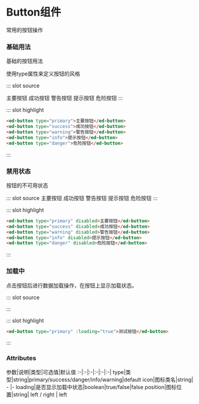 # Button组件
常用的按钮操作

### 基础用法
基础的按钮用法

<demo-block>
使用type属性来定义按钮的风格

::: slot source
<!-- <button-test1></button-test1> -->
<ed-button type="primary">主要按钮</ed-button>
<ed-button type="success">成功按钮</ed-button>
<ed-button type="warning">警告按钮</ed-button>
<ed-button type="info">提示按钮</ed-button>
<ed-button type="danger">危险按钮</ed-button>
:::

::: slot highlight
```html
<ed-button type="primary">主要按钮</ed-button>
<ed-button type="success">成功按钮</ed-button>
<ed-button type="warning">警告按钮</ed-button>
<ed-button type="info">提示按钮</ed-button>
<ed-button type="danger">危险按钮</ed-button>
```
:::
</demo-block>


### 禁用状态
按钮的不可用状态


<demo-block>

::: slot source
<ed-button type="primary" disabled>主要按钮</ed-button>
<ed-button type="success" disabled>成功按钮</ed-button>
<ed-button type="warning" disabled>警告按钮</ed-button>
<ed-button type="info" disabled>提示按钮</ed-button>
<ed-button type="danger" disabled>危险按钮</ed-button>
:::

::: slot highlight
```html
<ed-button type="primary" disabled>主要按钮</ed-button>
<ed-button type="success" disabled>成功按钮</ed-button>
<ed-button type="warning" disabled>警告按钮</ed-button>
<ed-button type="info" disabled>提示按钮</ed-button>
<ed-button type="danger" disabled>危险按钮</ed-button>
```
:::
</demo-block>


### 加载中
点击按钮后进行数据加载操作，在按钮上显示加载状态。

<demo-block>

::: slot source
<!-- <ed-button type="primary" :loading="true">主要按钮</ed-button> -->
<button-disabled></button-disabled>
:::

::: slot highlight
```html
<ed-button type="primary" :loading="true">测试按钮</ed-button>
```
:::
</demo-block>

### Attributes

参数|说明|类型|可选值|默认值
:-|:-|:-|:-|:-|:-|
type|类型|string|primary/success/danger/info/warning|default
icon|图标类名|string| - |-
loading|是否显示加载中状态|boolean|true/false|false
position|图标位置|string| left / right | left